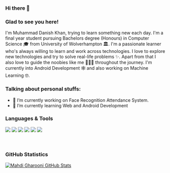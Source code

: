 ### Hi there 👋

### Glad to see you here!
I'm Muhammad Danish Khan, trying to learn something new each day. I'm a final year student pursuing Bachelors degree (Honours) in Computer Science 🎓 from University of Wolverhampton 🏛. I'm a passionate learner who's always willing to learn and work across technologies. I love to explore new technologies and try to solve real-life problems ✨. Apart from that I also love to guide the noobies like me 👨🏻‍💻 throughout the journey. I'm currently into Android Development 🕸️ and also working on Machine Learning 🤓.

### Talking about personal stuffs:

- 🔭 I’m currently working on Face Recognition Attendance System.
- 🌱 I’m currently learning Web and Android Development


### Languages & Tools
<div>
<img src="https://img.shields.io/badge/Dart-0175C2?style=flat-square&logo=dart&logoColor=white">
<img src="https://img.shields.io/badge/Flutter-02569B?style=flat-square&logo=flutter&logoColor=white">
<img src="https://img.shields.io/badge/Java-ED8B00?style=flat-square&logo=java&logoColor=white">
<img src="https://img.shields.io/badge/Kotlin-0095D5?style=flat-square&logo=kotlin&logoColor=white">
<img src="https://img.shields.io/badge/IDE-android%20studio-brightgreen">
<img src="https://img.shields.io/badge/IDE-postman-orange">   
</div>
<br><br>     
  
  
### GitHub Statistics
<div>
    
[![Mahdi Gharooni GitHub Stats](https://github-readme-stats.vercel.app/api?username=iamdanishk&show_icons=true&theme=radical)](https://github.com/anuraghazra/github-readme-stats)    
    
</div> 
